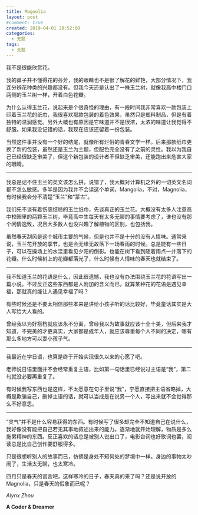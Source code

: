 ```yaml
---
title: Magnolia
layout: post
#comment: true
created: 2019-04-01 20:52:00
categories:
  - 无题
tags:
  - 无题
---
```

我不是很能欣赏花。

我的鼻子并不懂得花的芬芳，我的眼睛也不是很了解花的鲜艳，大部分情况下，我连分辨花种类的兴趣都没有。但我今天还是认出了一株玉兰树，就像我高中楼门口两侧的玉兰树一样，开着白色花瓣。

<!--more-->

为什么认得玉兰花，说起来是个很奇怪的理由，有一段时间我非常喜欢一款包装上印着玉兰花的纸巾，我很喜欢那款包装的着色效果，虽然只是塑料制品，但是有着独特的温润感觉。另外大概也有原因是它味道并不是很浓，太浓的味道让我觉得不舒服。如果我没记错的话，我现在应该还留着一份包装。

当然这件事并没有一个好的结尾，就像所有烂俗的青春文学一样。后来那款纸巾更换了新的包装，虽然还是玉兰为主题，但配色完全没有了之前的灵性。我以为我自己已经很缺乏审美了，但这个新包装的设计者不但缺乏审美，还能跑出来危害大家的眼睛。

-------

我总是记不住玉兰的英文该怎么拼，说错了，我大概对计算机之外的一切英文名词都不怎么敏感。多半是因为我并不会读这个单词，Mangolia，不对，Magnolia，有时候我会分不清楚“玉兰”和“蒙古”。

我们先不谈有着伤感结局的玉兰纸巾，先谈真正的玉兰花。大概没有太多人注意高中校园里的两颗玉兰树，毕竟高中生每天有太多无聊的事情要考虑了，谁也没有那个闲情逸致，况且大多数人也没兴趣了解植物的区别，也包括我。

虽然春天刮风是这个城市主要的气候，但是也并不是十分的没有人情味。通常来说，玉兰花开放的季节，也是会无缘无故落下一场春雨的时候。总是能有一些日子，可以在操场上的水洼里看见夕阳的倒影。也能在树下看到随着雨点一并落下的花瓣。什么时候树上的花瓣都落光了，什么时候有人情味的春天也就结束了。

-------

我不知道玉兰的花语是什么，因此很遗憾，我也没有办法围绕玉兰花的花语写出一篇小说。不过反正这些东西都是人附加的含义而已，就算某种花的花语是遇见幸福，那就真的能让人遇见幸福了吗？

有些时候还是不要太相信那些本来是讲给小孩子听的话比较好，毕竟童话其实是大人写给大人看的。

曾经我以为好搭档就应该永不分离，曾经我以为故事就应该十全十美，但后来我才知道，不完美的才更真实，大家都是成年人，就应该尊重每个人不同的决定，哪有那么多地方可以耍小孩子气。

-------

我最近在学日语，也算是终于开始实现很久以来的心愿了吧。

老师说日语里面并不会经常重复主语，比如第一句话里已经说过主语是“我”，第二句就没必要再重复了。

有时候我写东西也是这样，不太愿意在句子里说“我”，宁愿直接把主语省略掉，大概是欺骗自己，删掉主语的话，就可以当成是在说另一个人，写出来就不会觉得那么不好意思。

-------

“灵气”并不是什么容易获得的东西。有时候写了很多却完全不知道自己在说什么，我好像没有能把自己若无其事地叙述出来的能力。逐渐地就开始理解，物质是多么拖累精神的东西。反正喜欢的话总是被别人说出口了，电影台词也好歌词也罢，阅读总是比自己创作要舒服得多。

只是很想听别人的故事而已，仿佛是身处不知何处的梦境中一样。身边的事物太吵闹了，生活太无聊，也太寒冷。

四月只是春天的谎言吧，这样寒冷的日子，春天真的来了吗？还是说开放的 Magnolia，只是春天的假象而已呢？

*Alynx Zhou*

**A Coder & Dreamer**
